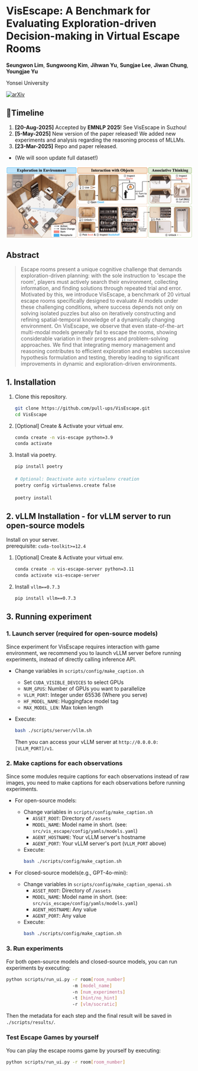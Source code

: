 # VisEscape: A Benchmark for Evaluating Exploration-driven Decision-making in Virtual Escape Rooms

**Seungwon Lim**, **Sungwoong Kim**, **Jihwan Yu**, **Sungjae Lee**, **Jiwan Chung**, **Youngjae Yu**


Yonsei University


[![arXiv](https://img.shields.io/badge/arXiv-2503.14427-b31b1b.svg)](https://arxiv.org/abs/2503.14427)

## 📢Timeline

1. **[20-Aug-2025]** Accepted by **EMNLP 2025**! See VisEscape in Suzhou!
2. **[5-May-2025]** New version of the paper released! We added new experiments and analysis regarding the reasoning process of MLLMs.
3. **[23-Mar-2025]** Repo and paper released.
* (We will soon update full dataset!)


![VisEscape Demo](./demo.png)

## Abstract
> Escape rooms present a unique cognitive challenge that demands exploration-driven planning: with the sole instruction to 'escape the room', players must actively search their environment, collecting information, and finding solutions through repeated trial and error. Motivated by this, we introduce VisEscape, a benchmark of 20 virtual escape rooms specifically designed to evaluate AI models under these challenging conditions, where success depends not only on solving isolated puzzles but also on iteratively constructing and refining spatial-temporal knowledge of a dynamically changing environment. On VisEscape, we observe that even state-of-the-art multi-modal models generally fail to escape the rooms, showing considerable variation in their progress and problem-solving approaches. We find that integrating memory management and reasoning contributes to efficient exploration and enables successive hypothesis formulation and testing, thereby leading to significant improvements in dynamic and exploration-driven environments.


## 1. Installation


1. Clone this repository.
    ```bash
    git clone https://github.com/pull-ups/VisEscape.git
    cd VisEscape
    ```
2. [Optional] Create & Activate your virtual env.
    ```bash
    conda create -n vis-escape python=3.9
    conda activate 
    ```
3. Install via poetry.
    ```bash
    pip install poetry

    # Optional: Deactivate auto virtualenv creation
    poetry config virtualenvs.create false

    poetry install
    ```

## 2. vLLM Installation - for vLLM server to run open-source models
Install on your server.  
prerequisite: `cuda-toolkit>=12.4`  

1. [Optional] Create & Activate your virtual env.
    ```bash
    conda create -n vis-escape-server python=3.11
    conda activate vis-escape-server
    ```
2. Install `vllm==0.7.3`
    ```bash
    pip install vllm==0.7.3
    ```


## 3. Running experiment 

### 1. Launch server (required for open-source models)

Since experiment for VisEscape requires interaction with game environment, we recommend you to launch vLLM server before running experiments, instead of directly calling inference API.

* Change variables in `scripts/config/make_caption.sh`
    - Set `CUDA_VISIBLE_DEVICES` to select GPUs
    - `NUM_GPUS`: Number of GPUs you want to parallelize
    - `VLLM_PORT`: Integer under 65536 (Where you serve)
    - `HF_MODEL_NAME`: Huggingface model tag
    - `MAX_MODEL_LEN`: Max token length

* Execute:
    ```bash
    bash ./scripts/server/vllm.sh
    ```
    Then you can access your vLLM server at `http://0.0.0.0:[VLLM_PORT]/v1`.
### 2. Make captions for each observations
Since some modules require captions for each observations instead of raw images, you need to make captions for each observations before running experiments.  

- For open-source models:
    * Change variables in `scripts/config/make_caption.sh`
        - `ASSET_ROOT`: Directory of ```/assets```
        - `MODEL_NAME`: Model name in short. (see: `src/vis_escape/config/yamls/models.yaml`)
        - `AGENT_HOSTNAME`: Your vLLM server's hostname
        - `AGENT_PORT`: Your vLLM server's port (`VLLM_PORT` above)
    * Execute:
        ```bash
        bash ./scripts/config/make_caption.sh
        ```
        
- For closed-source models(e.g., GPT-4o-mini):
    * Change variables in `scripts/config/make_caption_openai.sh`
        - `ASSET_ROOT`: Directory of ```/assets```
        - `MODEL_NAME`: Model name in short. (see: `src/vis_escape/config/yamls/models.yaml`)
        - `AGENT_HOSTNAME`: Any value
        - `AGENT_PORT`: Any value
    * Execute:
        ```bash
        bash ./scripts/config/make_caption.sh
        ```

### 3. Run experiments
For both open-source models and closed-source models, you can run experiments by executing:
```bash
python scripts/run_ui.py -r room[room_number] 
                         -m [model_name]
                         -n [num_experiments]
                         -t [hint/no_hint]
                         -r [vlm/socratic]
```
Then the metadata for each step and the final result will be saved in `./scripts/results/`.





### Test Escape Games by yourself
You can play the escape rooms game by yourself by executing:
```bash
python scripts/run_ui.py -r room[room_number]
```

